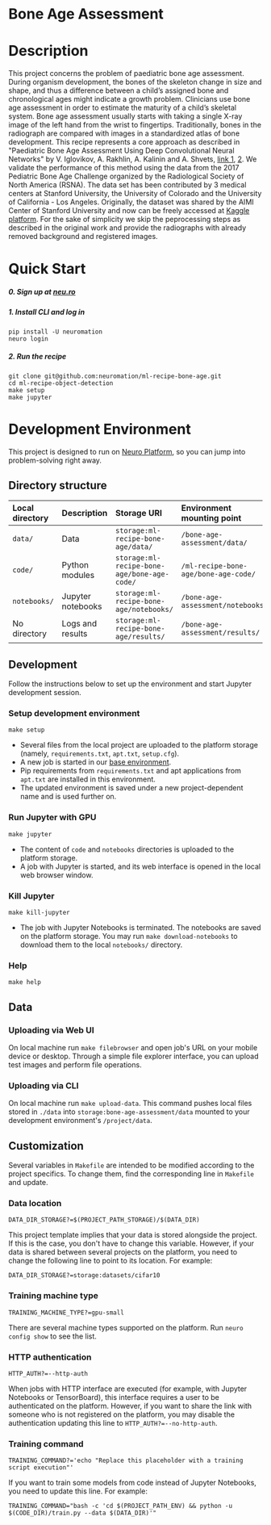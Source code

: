 # Bone Age Assessment

# Description

This project concerns the problem of paediatric bone age assessment. During organism development, 
the bones of the skeleton change in size and shape,
and thus a difference between a child’s assigned bone and chronological ages
might indicate a growth problem. Clinicians use bone 
age assessment in order to estimate the maturity of a child’s skeletal system. Bone age assessment 
usually starts with taking a single X-ray image of the left hand from the wrist to
fingertips. Traditionally, bones in the radiograph are compared with images
in a standardized atlas of bone development. This recipe represents a core approach 
as described in "Paediatric Bone Age Assessment Using Deep Convolutional Neural Networks" by 
V. Iglovikov, A. Rakhlin, A. Kalinin and A. Shvets, [link 1](https://link.springer.com/chapter/10.1007%2F978-3-030-00889-5_34), 
[2](https://www.biorxiv.org/content/biorxiv/early/2018/06/20/234120.full.pdf). 
We validate the performance of this method using the data from
the 2017 Pediatric Bone Age Challenge organized by the Radiological Society of
North America (RSNA). The data set has been contributed by 3 medical centers at Stanford University, 
the University of Colorado and the University of California - Los Angeles. Originally, the dataset was
shared by the AIMI Center of Stanford University and now can be freely accessed 
at [Kaggle platform](https://kaggle.com/kmader/rsna-bone-age). For the sake of simplicity we skip the peprocessing
steps as described in the original work and provide the radiographs with already removed background 
and registered images.    


# Quick Start

##### 0. Sign up at [neu.ro](https://neu.ro)
##### 1. Install CLI and log in
```shell
pip install -U neuromation
neuro login
```
##### 2. Run the recipe
```shell
git clone git@github.com:neuromation/ml-recipe-bone-age.git
cd ml-recipe-object-detection
make setup
make jupyter
```

# Development Environment

This project is designed to run on [Neuro Platform](https://neu.ro), so you can jump into problem-solving right away.

## Directory structure

| Local directory                      | Description       | Storage URI                                                                  | Environment mounting point |
|:------------------------------------ |:----------------- |:---------------------------------------------------------------------------- |:-------------------------- | 
| `data/`                              | Data              | `storage:ml-recipe-bone-age/data/`                              | `/bone-age-assessment/data/` | 
| `code/` | Python modules    | `storage:ml-recipe-bone-age/bone-age-code/` | `/ml-recipe-bone-age/bone-age-code/` |
| `notebooks/`                         | Jupyter notebooks | `storage:ml-recipe-bone-age/notebooks/`                         | `/bone-age-assessment/notebooks/` |
| No directory                         | Logs and results  | `storage:ml-recipe-bone-age/results/`                           | `/bone-age-assessment/results/` |

## Development

Follow the instructions below to set up the environment and start Jupyter development session.

### Setup development environment 

`make setup`

* Several files from the local project are uploaded to the platform storage (namely, `requirements.txt`, 
  `apt.txt`, `setup.cfg`).
* A new job is started in our [base environment](https://hub.docker.com/r/neuromation/base). 
* Pip requirements from `requirements.txt` and apt applications from `apt.txt` are installed in this environment.
* The updated environment is saved under a new project-dependent name and is used further on.

### Run Jupyter with GPU 

`make jupyter`

* The content of `code` and `notebooks` directories is uploaded to the platform storage.
* A job with Jupyter is started, and its web interface is opened in the local web browser window.

### Kill Jupyter

`make kill-jupyter`

* The job with Jupyter Notebooks is terminated. The notebooks are saved on the platform storage. You may run 
  `make download-notebooks` to download them to the local `notebooks/` directory.

### Help

`make help`

## Data

### Uploading via Web UI

On local machine run `make filebrowser` and open job's URL on your mobile device or desktop.
Through a simple file explorer interface, you can upload test images and perform file operations.

### Uploading via CLI

On local machine run `make upload-data`. This command pushes local files stored in `./data`
into `storage:bone-age-assessment/data` mounted to your development environment's `/project/data`.

## Customization

Several variables in `Makefile` are intended to be modified according to the project specifics. 
To change them, find the corresponding line in `Makefile` and update.

### Data location

`DATA_DIR_STORAGE?=$(PROJECT_PATH_STORAGE)/$(DATA_DIR)`

This project template implies that your data is stored alongside the project. If this is the case, you don't 
have to change this variable. However, if your data is shared between several projects on the platform, 
you need to change the following line to point to its location. For example:

`DATA_DIR_STORAGE?=storage:datasets/cifar10`

### Training machine type

`TRAINING_MACHINE_TYPE?=gpu-small`

There are several machine types supported on the platform. Run `neuro config show` to see the list.

### HTTP authentication

`HTTP_AUTH?=--http-auth`

When jobs with HTTP interface are executed (for example, with Jupyter Notebooks or TensorBoard), this interface requires
a user to be authenticated on the platform. However, if you want to share the link with someone who is not registered on
the platform, you may disable the authentication updating this line to `HTTP_AUTH?=--no-http-auth`.

### Training command

`TRAINING_COMMAND?='echo "Replace this placeholder with a training script execution"'`

If you want to train some models from code instead of Jupyter Notebooks, you need to update this line. For example:

`TRAINING_COMMAND="bash -c 'cd $(PROJECT_PATH_ENV) && python -u $(CODE_DIR)/train.py --data $(DATA_DIR)'"`

